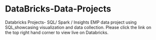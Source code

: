 # DataBricks-Data-Projects
Databricks Projects- SQL/ Spark / Insights 
EMP data project using SQL,showcasing visualization and data collection. Please click the link on the top right hand corner to view live on Databricks.
